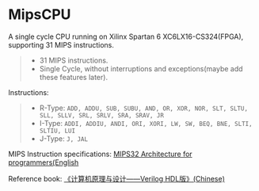 MipsCPU
=======

A single cycle CPU running on Xilinx Spartan 6 XC6LX16-CS324(FPGA), supporting 31 MIPS instructions.

>*  31 MIPS instructions.
>*  Single Cycle, without interruptions and exceptions(maybe add these features later).

Instructions:
>*  R-Type: ``ADD, ADDU, SUB, SUBU, AND, OR, XOR, NOR, SLT, SLTU, SLL, SLLV, SRL, SRLV, SRA, SRAV, JR``
>*  I-Type: ``ADDI, ADDIU, ANDI, ORI, XORI, LW, SW, BEQ, BNE, SLTI, SLTIU, LUI``
>*  J-Type: ``J, JAL``

MIPS Instruction specifications:
[MIPS32 Architecture for programmers(English](http://mips246.tongji.edu.cn/file/reference/MIPS32%E6%8C%87%E4%BB%A4%E9%9B%86.pdf)

Reference book:
[《计算机原理与设计——Verilog HDL版》(Chinese)](http://mips246.tongji.edu.cn/file/reference/%E8%AE%A1%E7%AE%97%E6%9C%BA%E5%8E%9F%E7%90%86%E4%B8%8E%E8%AE%BE%E8%AE%A1%E2%80%94%E2%80%94%20Verilog%20HDL%E7%89%88.pdf)
